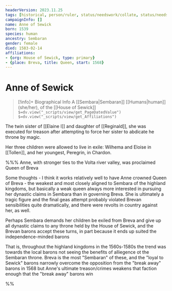 ```yaml
---
headerVersion: 2023.11.25
tags: [historical, person/ruler, status/needswork/collate, status/needswork/notes]
campaignInfo: []
name: Anne of Sewick
born: 1539
species: human
ancestry: Sembaran
gender: female
died: 1583-02-14
affiliations: 
- {org: House of Sewick, type: primary}
- {place: Breva, title: Queen, start: 1568}
---
```

# Anne of Sewick
>[!info]+ Biographical Info
> A [[Sembara|Sembaran]] [[Humans|human]] (she/her), of the [[House of Sewick]]
> `$=dv.view("_scripts/view/get_PageDatedValue")`
> `$=dv.view("_scripts/view/get_Affiliations")`

The twin sister of [[Elaine I]] and daughter of [[Reginald]], she was executed for treason after attempting to force her sister to abdicate he throne by magic.

Her three children were allowed to live in exile: Wilhema and Eloise in [[Tollen]], and her youngest, Peregrin, in Chardon.

%%% Anne, with stronger ties to the Volta river valley, was proclaimed Queen of Breva 

Some thoughts - I think it works relatively well to have Anne crowned Queen of Breva - the weakest and most closely aligned to Sembara of the highland kingdoms, but basically a weak queen always more interested in pursuing her dynastic claims in Sembara than in governing Breva. She is ultimately a tragic figure and the final geas attempt probably violated Brevan sensibilities quite dramatically, and there were revolts in country against her, as well. 

Perhaps Sembara demands her children be exiled from Breva and give up all dynastic claims to any throne held by the House of Sewick, and the Brevan barons accept these turns, in part because it ends up suited the independence-minded barons

That is, throughout the highland kingdoms in the 1560s-1580s the trend was towards the local barons not seeing the benefits of alliegence ot the Sembaran throne. Breva is the most "Sembaran" of these, and the "loyal to Sewick" barons narrowly overcome the opposition from the "break away" barons in 1568 but Anne's ultimate treason/crimes weakens that faction enough that the "break away" barons win

%%
